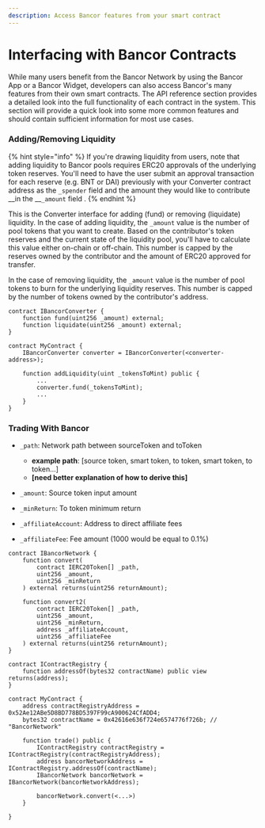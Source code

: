 ```yaml
---
description: Access Bancor features from your smart contract
---
```


# Interfacing with Bancor Contracts

While many users benefit from the Bancor Network by using the Bancor App or a Bancor Widget, developers can also access Bancor's many features from their own smart contracts. The API reference section provides a detailed look into the full functionality of each contract in the system. This section will provide a quick look into some more common features and should contain sufficient information for most use cases.

### Adding/Removing Liquidity

{% hint style="info" %}
If you're drawing liquidity from users, note that adding liquidity to Bancor pools requires ERC20 approvals of the underlying token reserves. You'll need to have the user submit an approval transaction for each reserve \(e.g. BNT or DAI\) previously with your Converter contract address as the `_spender` field and the amount they would like to contribute __in the __`_amount` field .
{% endhint %}

This is the Converter interface for adding \(fund\) or removing \(liquidate\) liquidity. In the case of adding liquidity, the `_amount` value is the number of pool tokens that you want to create. Based on the contributor's token reserves and the current state of the liquidity pool, you'll have to calculate this value either on-chain or off-chain. This number is capped by the reserves owned by the contributor and the amount of ERC20 approved for transfer. 

In the case of removing liquidity, the `_amount` value is the number of pool tokens to burn for the underlying liquidity reserves. This number is capped by the number of tokens owned by the contributor's address.

```text
contract IBancorConverter {
    function fund(uint256 _amount) external;
    function liquidate(uint256 _amount) external;
}

contract MyContract {
    IBancorConverter converter = IBancorConverter(<converter-address>);
    
    function addLiquidity(uint _tokensToMint) public {
        ...
        converter.fund(_tokensToMint);
        ...
    }
}
```

### Trading With Bancor

* `_path`: Network path between sourceToken and toToken

  * **example path**: \[source token, smart token, to token, smart token, to token...\]
  * **\[need better explanation of how to derive this\]**

* `_amount`: Source token input amount
* `_minReturn`: To token minimum return
* `_affiliateAccount`: Address to direct affiliate fees
* `_affiliateFee`: Fee amount \(1000 would be equal to 0.1%\)

```text
contract IBancorNetwork {
    function convert(
        contract IERC20Token[] _path, 
        uint256 _amount, 
        uint256 _minReturn
    ) external returns(uint256 returnAmount);
    
    function convert2(
        contract IERC20Token[] _path, 
        uint256 _amount, 
        uint256 _minReturn, 
        address _affiliateAccount, 
        uint256 _affiliateFee
    ) external returns(uint256 returnAmount);
}

contract IContractRegistry {
    function addressOf(bytes32 contractName) public view returns(address);    
}

contract MyContract {
    address contractRegistryAddress = 0x52Ae12ABe5D8BD778BD5397F99cA900624CfADD4;
    bytes32 contractName = 0x42616e636f724e6574776f726b; // "BancorNetwork"
        
    function trade() public {
        IContractRegistry contractRegistry = IContractRegistry(contractRegistryAddress);
        address bancorNetworkAddress = IContractRegistry.addressOf(contractName);
        IBancorNetwork bancorNetwork = IBancorNetwork(bancorNetworkAddress);
        
        bancorNetwork.convert(<...>)
    }    
    
}
```

